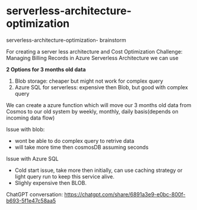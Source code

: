 # serverless-architecture-optimization
serverless-architecture-optimization- brainstorm

For creating a server less architecture and Cost Optimization Challenge: Managing Billing Records in Azure Serverless Architecture we can use

**2 Options for 3 months old data**
  1. Blob storage: cheaper but might not work for complex query
  2. Azure SQL for serverless: expensive then Blob, but good with complex query

We can create a azure function which will move our 3 months old data from Cosmos to our old system by weekly, monthly, daily basis(depends on incoming data flow)

Issue with blob:
 * wont be able to do complex query to retrive data
 * will take more time then cosmosDB assuming seconds

Issue with Azure SQL
* Cold start issue, take more then initially, can use caching strategy or light query run to keep this service alive.
* Slighly expensive then BLOB.

ChatGPT conversation: https://chatgpt.com/share/6891a3e9-e0bc-800f-b693-5f1e47c58aa5
  
 
     
